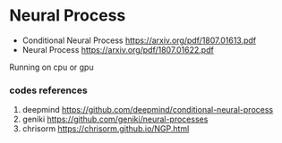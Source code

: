 # Neural Process

- Conditional Neural Process https://arxiv.org/pdf/1807.01613.pdf
- Neural Process https://arxiv.org/pdf/1807.01622.pdf

Running on cpu or gpu



### codes references
1. deepmind https://github.com/deepmind/conditional-neural-process
2. geniki https://github.com/geniki/neural-processes
3. chrisorm https://chrisorm.github.io/NGP.html
